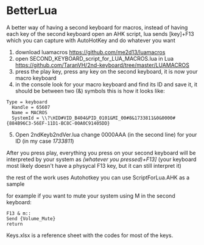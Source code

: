 # BetterLua
A better way of having a second keyboard for macros, instead of having each key of the second keyboard open an AHK script, lua sends [key]+F13 which you can capture with AutoHotKey and do whatever you want


1. download luamacros https://github.com/me2d13/luamacros
2. open SECOND_KEYBOARD_script_for_LUA_MACROS.lua in Lua https://github.com/TaranVH/2nd-keyboard/tree/master/LUAMACROS 
3. press the play key, press any key on the second keyboard, it is now your macro keyboard
4. in the console look for your macro keyboard and find its ID and save it, it should be between two (&) symbols this is how it looks like:

```
Type = keyboard
  Handle = 65607
  Name = MACROS
  SystemId = \\?\HID#VID_B404&PID_0101&MI_00#8&1733811&0&0000#{884B96C3-56EF-11D1-BC8C-00A0C91405DD}
```

5. Open 2ndKeyb2ndVer.lua change 0000AAA (in the second line) for your ID (in my case *1733811*)

After you press play, everything you press on your second keyboard will be interpreted by your system as *(whatever you pressed)+F13]* (your keyboard most likely doesn't have a physycal F13 key, but it can still interpret it)

the rest of the work uses Autohotkey you can use ScriptForLua.AHK as a sample

for example if you want to mute your system using M in the second keyboard:
```
F13 & m::
Send {Volume_Mute}
return
```


Keys.xlsx is a reference sheet with the codes for most of the keys.

